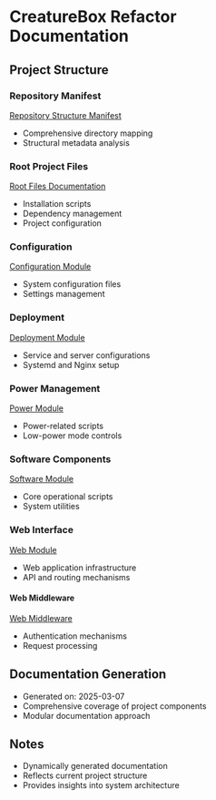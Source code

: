 # CreatureBox Refactor Documentation

## Project Structure

### Repository Manifest
[Repository Structure Manifest](/docs/repository-manifest.md)
- Comprehensive directory mapping
- Structural metadata analysis

### Root Project Files
[Root Files Documentation](/docs/root-files.md)
- Installation scripts
- Dependency management
- Project configuration

### Configuration
[Configuration Module](/docs/config.md)
- System configuration files
- Settings management

### Deployment
[Deployment Module](/docs/deployment.md)
- Service and server configurations
- Systemd and Nginx setup

### Power Management
[Power Module](/docs/power.md)
- Power-related scripts
- Low-power mode controls

### Software Components
[Software Module](/docs/software.md)
- Core operational scripts
- System utilities

### Web Interface
[Web Module](/docs/web.md)
- Web application infrastructure
- API and routing mechanisms

#### Web Middleware
[Web Middleware](/docs/web-middleware.md)
- Authentication mechanisms
- Request processing

## Documentation Generation
- Generated on: 2025-03-07
- Comprehensive coverage of project components
- Modular documentation approach

## Notes
- Dynamically generated documentation
- Reflects current project structure
- Provides insights into system architecture
